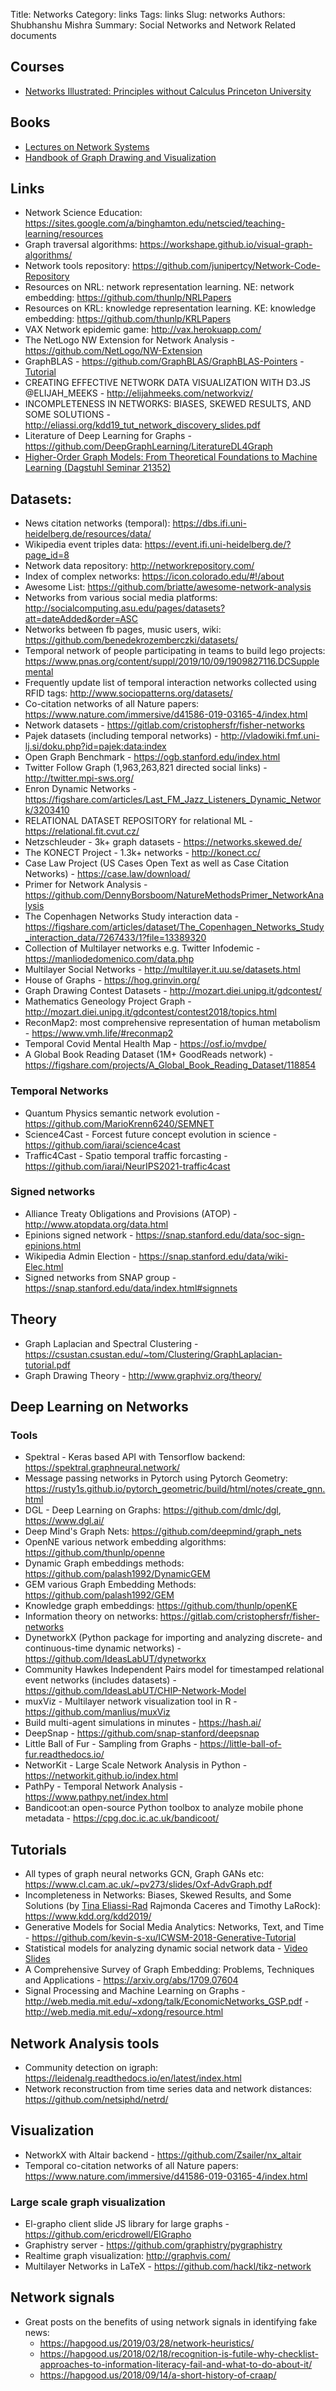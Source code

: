 Title: Networks
Category: links
Tags: links
Slug: networks
Authors: Shubhanshu Mishra
Summary: Social Networks and Network Related documents


## Courses

* [Networks Illustrated: Principles without Calculus Princeton University](https://www.coursera.org/learn/networks-illustrated)


## Books

* [Lectures on Network Systems](http://motion.me.ucsb.edu/book-lns/)
* [Handbook of Graph Drawing and Visualization](http://cs.brown.edu/people/rtamassi/gdhandbook/)

## Links

* Network Science Education: https://sites.google.com/a/binghamton.edu/netscied/teaching-learning/resources
* Graph traversal algorithms: https://workshape.github.io/visual-graph-algorithms/
* Network tools repository: https://github.com/junipertcy/Network-Code-Repository
* Resources on NRL: network representation learning. NE: network embedding: https://github.com/thunlp/NRLPapers
* Resources on KRL: knowledge representation learning. KE: knowledge embedding: https://github.com/thunlp/KRLPapers
* VAX Network epidemic game: http://vax.herokuapp.com/
* The NetLogo NW Extension for Network Analysis - https://github.com/NetLogo/NW-Extension
* GraphBLAS - https://github.com/GraphBLAS/GraphBLAS-Pointers - [Tutorial](https://github.com/GraphBLAS-Tutorials/SIAM-Tutorial/blob/main/GraphBLAS_Tutorial_202103_python.pdf)
* CREATING EFFECTIVE NETWORK DATA VISUALIZATION WITH D3.JS @ELIJAH_MEEKS - http://elijahmeeks.com/networkviz/
* INCOMPLETENESS IN NETWORKS: BIASES, SKEWED RESULTS, AND SOME SOLUTIONS - http://eliassi.org/kdd19_tut_network_discovery_slides.pdf
* Literature of Deep Learning for Graphs - https://github.com/DeepGraphLearning/LiteratureDL4Graph
* [Higher-Order Graph Models: From Theoretical Foundations to Machine Learning (Dagstuhl Seminar 21352)](https://drops.dagstuhl.de/opus/volltexte/2021/15592/)


## Datasets: 

* News citation networks (temporal): https://dbs.ifi.uni-heidelberg.de/resources/data/
* Wikipedia event triples data: https://event.ifi.uni-heidelberg.de/?page_id=8
* Network data repository: http://networkrepository.com/
* Index of complex networks: https://icon.colorado.edu/#!/about
* Awesome List: https://github.com/briatte/awesome-network-analysis
* Networks from various social media platforms: http://socialcomputing.asu.edu/pages/datasets?att=dateAdded&order=ASC
* Networks between fb pages, music users, wiki: https://github.com/benedekrozemberczki/datasets/
* Temporal network of people participating in teams to build lego projects: https://www.pnas.org/content/suppl/2019/10/09/1909827116.DCSupplemental
* Frequently update list of temporal interaction networks collected using RFID tags: http://www.sociopatterns.org/datasets/
* Co-citation networks of all Nature papers: https://www.nature.com/immersive/d41586-019-03165-4/index.html
* Network datasets - https://gitlab.com/cristophersfr/fisher-networks
* Pajek datasets (including temporal networks) - http://vladowiki.fmf.uni-lj.si/doku.php?id=pajek:data:index
* Open Graph Benchmark - https://ogb.stanford.edu/index.html
* Twitter Follow Graph (1,963,263,821 directed social links) - http://twitter.mpi-sws.org/
* Enron Dynamic Networks - https://figshare.com/articles/Last_FM_Jazz_Listeners_Dynamic_Network/3203410
* RELATIONAL DATASET REPOSITORY for relational ML - https://relational.fit.cvut.cz/
* Netzschleuder - 3k+ graph datasets - https://networks.skewed.de/
* The KONECT Project - 1.3k+ networks - http://konect.cc/
* Case Law Project (US Cases Open Text as well as Case Citation Networks) - https://case.law/download/
* Primer for Network Analysis - https://github.com/DennyBorsboom/NatureMethodsPrimer_NetworkAnalysis
* The Copenhagen Networks Study interaction data - https://figshare.com/articles/dataset/The_Copenhagen_Networks_Study_interaction_data/7267433/1?file=13389320
* Collection of Multilayer networks e.g. Twitter Infodemic - https://manliodedomenico.com/data.php
* Multilayer Social Networks - http://multilayer.it.uu.se/datasets.html
* House of Graphs - https://hog.grinvin.org/
* Graph Drawing Contest Datasets - http://mozart.diei.unipg.it/gdcontest/
* Mathematics Geneology Project Graph - http://mozart.diei.unipg.it/gdcontest/contest2018/topics.html
* ReconMap2: most comprehensive representation of human metabolism - https://www.vmh.life/#reconmap2
* Temporal Covid Mental Health Map - https://osf.io/mvdpe/
* A Global Book Reading Dataset (1M+ GoodReads network) - https://figshare.com/projects/A_Global_Book_Reading_Dataset/118854

### Temporal Networks
* Quantum Physics semantic network evolution - https://github.com/MarioKrenn6240/SEMNET
* Science4Cast - Forcest future concept evolution in science - https://github.com/iarai/science4cast
* Traffic4Cast - Spatio temporal traffic forcasting - https://github.com/iarai/NeurIPS2021-traffic4cast

### Signed networks

* Alliance Treaty Obligations and Provisions (ATOP) - http://www.atopdata.org/data.html
* Epinions signed network - https://snap.stanford.edu/data/soc-sign-epinions.html
* Wikipedia Admin Election - https://snap.stanford.edu/data/wiki-Elec.html
* Signed networks from SNAP group - https://snap.stanford.edu/data/index.html#signnets

## Theory

* Graph Laplacian and Spectral Clustering - https://csustan.csustan.edu/~tom/Clustering/GraphLaplacian-tutorial.pdf
* Graph Drawing Theory - http://www.graphviz.org/theory/

## Deep Learning on Networks

### Tools
* Spektral - Keras based API with Tensorflow backend: https://spektral.graphneural.network/
* Message passing networks in Pytorch using Pytorch Geometry: https://rusty1s.github.io/pytorch_geometric/build/html/notes/create_gnn.html
* DGL - Deep Learning on Graphs: https://github.com/dmlc/dgl, https://www.dgl.ai/
* Deep Mind's Graph Nets: https://github.com/deepmind/graph_nets
* OpenNE various network embedding algorithms: https://github.com/thunlp/openne
* Dynamic Graph embeddings methods: https://github.com/palash1992/DynamicGEM
* GEM various Graph Embedding Methods: https://github.com/palash1992/GEM
* Knowledge graph embeddings: https://github.com/thunlp/openKE
* Information theory on networks: https://gitlab.com/cristophersfr/fisher-networks
* DynetworkX (Python package for importing and analyzing discrete- and continuous-time dynamic networks) - https://github.com/IdeasLabUT/dynetworkx
* Community Hawkes Independent Pairs model for timestamped relational event networks (includes datasets) - https://github.com/IdeasLabUT/CHIP-Network-Model
* muxViz - Multilayer network visualization tool in R - https://github.com/manlius/muxViz
* Build multi-agent simulations in minutes - https://hash.ai/
* DeepSnap - https://github.com/snap-stanford/deepsnap
* Little Ball of Fur - Sampling from Graphs - https://little-ball-of-fur.readthedocs.io/
* NetworKit - Large Scale Network Analysis in Python - https://networkit.github.io/index.html
* PathPy - Temporal Network Analysis - https://www.pathpy.net/index.html
* Bandicoot:an open-source Python toolbox to analyze mobile phone metadata - https://cpg.doc.ic.ac.uk/bandicoot/

## Tutorials

* All types of graph neural networks GCN, Graph GANs etc: https://www.cl.cam.ac.uk/~pv273/slides/Oxf-AdvGraph.pdf
* Incompleteness in Networks: Biases, Skewed Results, and Some Solutions (by [Tina Eliassi-Rad](http://eliassi.org/) Rajmonda Caceres and Timothy LaRock): https://www.kdd.org/kdd2019/
* Generative Models for Social Media Analytics: Networks, Text, and Time - https://github.com/kevin-s-xu/ICWSM-2018-Generative-Tutorial
* Statistical models for analyzing dynamic social network data - [Video](https://youtu.be/T3JgEH0um20?t=920) [Slides](https://sites.google.com/site/kevinshuaixu/MIDAS_2018_Network_Models.pdf?attredirects=0)
* A Comprehensive Survey of Graph Embedding: Problems, Techniques and Applications - https://arxiv.org/abs/1709.07604
* Signal Processing and Machine Learning on Graphs - http://web.media.mit.edu/~xdong/talk/EconomicNetworks_GSP.pdf - http://web.media.mit.edu/~xdong/resource.html

## Network Analysis tools

* Community detection on igraph: https://leidenalg.readthedocs.io/en/latest/index.html
* Network reconstruction from time series data and network distances: https://github.com/netsiphd/netrd/

## Visualization

* NetworkX with Altair backend - https://github.com/Zsailer/nx_altair
* Temporal co-citation networks of all Nature papers: https://www.nature.com/immersive/d41586-019-03165-4/index.html

### Large scale graph visualization
* El-grapho client slide JS library for large graphs - https://github.com/ericdrowell/ElGrapho
* Graphistry server - https://github.com/graphistry/pygraphistry 
* Realtime graph visualization: http://graphvis.com/
* Multilayer Networks in LaTeX - https://github.com/hackl/tikz-network

## Network signals
* Great posts on the benefits of using network signals in identifying fake news:
  - https://hapgood.us/2019/03/28/network-heuristics/
  - https://hapgood.us/2018/02/18/recognition-is-futile-why-checklist-approaches-to-information-literacy-fail-and-what-to-do-about-it/
  - https://hapgood.us/2018/09/14/a-short-history-of-craap/
